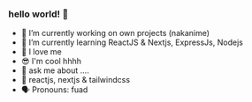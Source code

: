 ### hello world! 👋
 
- 🔭 I’m currently working on own projects (nakanime)
- 🌱 I’m currently learning ReactJS & Nextjs, ExpressJs, Nodejs 
- 🙌 I love me
- 😎 I'm cool hhhh 
- 💬 ask me about ....
- 💯 reactjs, nextjs & tailwindcss
- 🗣 Pronouns: fuad 
<!--
**fsholehan/fsholehan** is a ✨ _special_ ✨ repository because its `README.md` (this file) appears on your GitHub profile.

Here are some ideas to get you started:

- 🔭 I’m currently working on own projects
- 🌱 I’m currently learning ReactJS
- 👯 I’m looking to collaborate on ...
- 🤔 I’m looking for help with ...
- 💬 Ask me about ...
- 📫 How to reach me: ...
- 😄 Pronouns: ...
- ⚡ Fun fact: ...
-->
